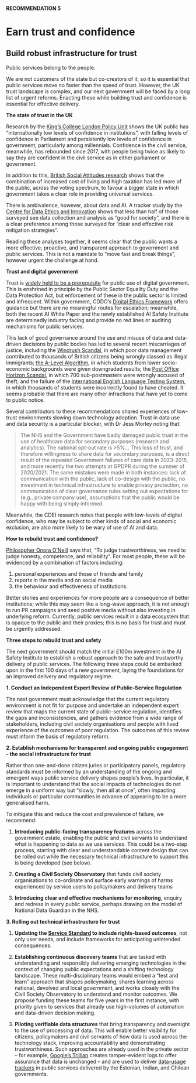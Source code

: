 #### RECOMMENDATION 5
# Earn trust and confidence
## Build robust infrastructure for trust 
 
Public services belong to the people.

We are not customers of the state but co-creators of it, so it is essential that public services move no faster than the speed of trust. However, the UK trust landscape is complex, and our next government will be faced by a long list of urgent reforms. Enacting these while building trust and confidence is essential for effective delivery.

**The state of trust in the UK**

Research by the [King’s College London Policy Unit](https://www.kcl.ac.uk/policy-institute/assets/confidence-in-institutions.pdf) shows the UK public has “internationally low levels of confidence in institutions”, with falling levels of confidence in Parliament and persistently low levels of confidence in government, particularly among millennials. Confidence in the civil service, meanwhile, has rebounded since 2017, with people being twice as likely to say they are confident in the civil service as in either parliament or government. 

In addition to this, [British Social Attitudes research](https://natcen.ac.uk/sites/default/files/2023-09/BSA%2040%20Role%20and%20responsibilities%20of%20government.pdf) shows that the combination of increased cost of living and high taxation has led more of the public, across the voting spectrum, to favour a bigger state in which government takes a clear role in providing universal services. 

There is ambivalence, however, about data and AI. A tracker study by the [Centre for Data Ethics and Innovation](https://www.gov.uk/government/publications/public-attitudes-to-data-and-ai-tracker-survey-wave-3/public-attitudes-to-data-and-ai-tracker-survey-wave-3#executive-summary) shows that less than half of those surveyed see data collection and analysis as “good for society”, and there is a clear preference among those surveyed for “clear and effective risk mitigation strategies”. 

Reading these analyses together, it seems clear that the public wants a more effective, proactive, and transparent approach to government and public services. This is not a mandate to “move fast and break things”, however urgent the challenge at hand. 

**Trust and digital government**

Trust is [widely held to be a prerequisite](https://goingdigital.oecd.org/en/dimension/trust) for public use of digital government. This is enshrined in principle by the Public Sector Equality Duty and the Data Protection Act, but enforcement of these in the public sector is limited and infrequent. Within government, CDDO’s [Digital Ethics Framework](https://www.gov.uk/government/publications/data-ethics-framework) offers guidance but there are no meaningful routes for escalation; meanwhile, both the recent AI White Paper and the newly established AI Safety Institute are determinedly industry facing and provide no red lines or auditing mechanisms for public services. 

This lack of good governance around the use and misuse of data and data-driven decisions by public bodies has led to several recent miscarriages of justice, including the [Windrush Scandal](https://www.nao.org.uk/wp-content/uploads/2021/05/Investigation-into-the-Windrush-compensation-scheme-.pdf), in which poor data management contributed to thousands of British citizens being wrongly classed as illegal immigrants; [the A-Level Algorithm](https://www.wired.co.uk/article/alevel-exam-algorithm), in which students from lower socio-economic backgrounds were given downgraded results; the [Post Office Horizon Scandal](https://www.postofficescandal.uk/), in which 700 sub-postmasters were wrongly accused of theft; and the failure of the [International English Language Testing System](https://www.ft.com/content/11663990-1924-11e9-b93e-f4351a53f1c3), in which thousands of students were incorrectly found to have cheated. It seems probable that there are many other infractions that have yet to come to public notice.

Several contributors to these recommendations shared experiences of low-trust environments slowing down technology adoption. Trust in data use and data security is a particular blocker, with Dr Jess Morley noting that:

> The NHS and the Government have badly damaged public trust in the use of healthcare data for secondary purposes (research and analytics). The national opt-out rate is >5%... This loss of trust, and therefore willingness to share data for secondary purposes, is a direct result of the repeated Government failures of care.data in 2023-2015, and more recently the two attempts at GPDPR during the summer of 2020/2021. The same mistakes were made in both instances: lack of communication with the public, lack of co-design with the public, no investment in technical infrastructure to enable privacy protection, no communication of clear governance rules setting out expectations for (e.g., private company use), assumptions that the public would be happy with being simply informed.

Meanwhile, the CDEI research notes that people with low-levels of digital confidence, who may be subject to other kinds of social and economic exclusion, are also more likely to be wary of use of AI and data. 

**How to rebuild trust and confidence?**

[Philosopher Onora O’Neill](https://www.thebritishacademy.ac.uk/documents/2563/Future-of-the-corporation-Trust-trustworthiness-transparency.pdf) says that, “To judge trustworthiness, we need to judge honesty, competence, and reliability”.  For most people, these will be evidenced by a combination of factors including: 

1. personal experiences and those of friends and family 
2. reports in the media and on social media 
3. the behaviour and effectiveness of institutions.  

Better stories and experiences for more people are a consequence of better institutions; while this may seem like a long-wave approach, it is not enough to run PR campaigns and seed positive media without also investing in underlying reform. Currently, public services result in a data ecosystem that is opaque to the public and their proxies; this is no basis for trust and must be urgently addressed. 

**Three steps to rebuild trust and safety**

The next government should match the initial £100m investment in the AI Safety Institute to establish a robust approach to the safe and trustworthy delivery of public services. The following three steps could be embarked upon in the first 100 days of a new government, laying the foundations for an improved delivery and regulatory regime.   

**1. Conduct an Independent Expert Review of Public-Service Regulation**

The next government must acknowledge that the current regulatory environment is not fit for purpose and undertake an independent expert review that maps the current state of public-service regulation, identifies the gaps and inconsistencies, and gathers evidence from a wide range of stakeholders, including civil society organisations and people with lived experience of the outcomes of poor regulation. The outcomes of this review must inform the basis of regulatory reform. 

**2. Establish mechanisms for transparent and ongoing public engagement - the social infrastructure for trust** 

Rather than one-and-done citizen juries or participatory panels, regulatory standards must be informed by an understanding of the ongoing and emergent ways public service delivery shapes people’s lives. In particular, it is important to understand that the social impacts of technologies do not emerge in a uniform way but “slowly, then all at once”, often impacting individuals or particular communities in advance of appearing to be a more generalised harm. 

To mitigate this and reduce the cost and prevalence of failure, we recommend:

1. **Introducing public-facing transparency features** across the government estate, enabling the public and civil servants to understand what is happening to data as we use services. This could be a two-step process, starting with clear and understandable content design that can be rolled out while the necessary technical infrastructure to support this is being developed (see below).
   
2. **Creating a Civil Society Observatory** that funds civil society organisations to co-ordinate and surface early warnings of harms experienced by service users to policymakers and delivery teams
   
3. **Introducing clear and effective mechanisms for monitoring**, enquiry and redress in every public service, perhaps drawing on the model of National Data Guardian in the NHS.

**3. Rolling out technical infrastructure for trust**

1. **Updating the [Service Standard](https://www.gov.uk/service-manual/service-standard) to include rights-based outcomes**, not only user needs, and include frameworks for anticipating unintended consequences.
   
2. **Establishing continuous discovery teams** that are tasked with understanding and responsibly delivering emerging technologies in the context of changing public expectations and a shifting technology landscape. These multi-disciplinary teams would embed a “test and learn” approach that shapes policymaking, shares learning across national, devolved and local government, and works closely with the Civil Society Observatory to understand and monitor outcomes. We propose funding these teams for five years in the first instance, with priority given to services that already use high-volumes of automation and data-driven decision making.

3. **Piloting verifiable data structures** that bring transparency and oversight to the use of processing of data. This will enable better visibility for citizens, policymakers and civil servants of how data is used across the technology stack, improving accountability and demonstrating trustworthiness. Such approaches are already used in the private sector – for example, [Google’s Trillian](https://transparency.dev/) creates tamper-evident logs to offer assurance that data is unchanged – and are used to deliver [data-usage trackers](https://www.bennettinstitute.cam.ac.uk/blog/trust-and-accountability-patterns-digital-governme/) in public services delivered by the Estonian, Indian, and Chilean governments.  

